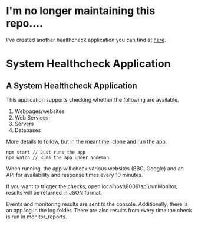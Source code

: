 # I'm no longer maintaining this repo....
I've created another healthcheck application you can find at [here](https://github.com/ChrisHAdams/application-healthcheck).  


# System Healthcheck Application

## A System Healthcheck Application

This application supports checking whether the following are available.

1. Webpages/websites
2. Web Services
3. Servers
4. Databases

More details to follow, but in the meantime, clone and run the app.

```
npm start // Just runs the app
npm watch // Runs the app under Nodemon
```

When running, the app will check various websites (BBC, Google) and an API for availability and response times every 10 minutes.

If you want to trigger the checks, open localhost\8006\api\runMonitor, results will be returned in JSON format.

Events and monitoring results are sent to the console.  Additionally, there is an app log in the log folder.  There are also results from every time the check is run in monitor_reports.
